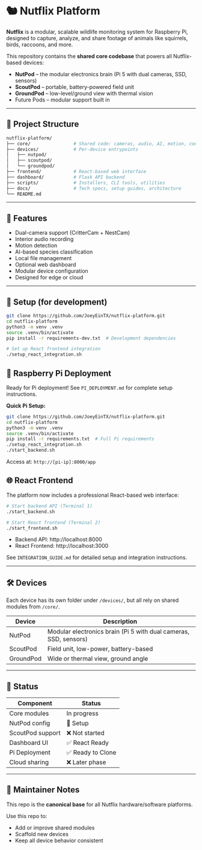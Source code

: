 # 🐿️ Nutflix Platform

**Nutflix** is a modular, scalable wildlife monitoring system for Raspberry Pi, designed to capture, analyze, and share footage of animals like squirrels, birds, raccoons, and more.

This repository contains the **shared core codebase** that powers all Nutflix-based devices:

- **NutPod** – the modular electronics brain (Pi 5 with dual cameras, SSD, sensors)
- **ScoutPod** – portable, battery-powered field unit
- **GroundPod** – low-level/ground view with thermal vision
- Future Pods – modular support built in

---

## 📁 Project Structure

```bash
nutflix-platform/
├── core/                # Shared code: cameras, audio, AI, motion, config
├── devices/             # Per-device entrypoints
│   ├── nutpod/
│   ├── scoutpod/
│   └── groundpod/
├── frontend/            # React-based web interface
├── dashboard/           # Flask API backend
├── scripts/             # Installers, CLI tools, utilities
├── docs/                # Tech specs, setup guides, architecture
└── README.md
```

---

## 🧠 Features

- Dual-camera support (CritterCam + NestCam)
- Interior audio recording
- Motion detection
- AI-based species classification
- Local file management
- Optional web dashboard
- Modular device configuration
- Designed for edge or cloud

---

## 🚀 Setup (for development)

```bash
git clone https://github.com/JoeyEinTX/nutflix-platform.git
cd nutflix-platform
python3 -m venv .venv
source .venv/bin/activate
pip install -r requirements-dev.txt  # Development dependencies

# Set up React frontend integration
./setup_react_integration.sh
```

## 🥧 Raspberry Pi Deployment

Ready for Pi deployment! See `PI_DEPLOYMENT.md` for complete setup instructions.

**Quick Pi Setup:**
```bash
git clone https://github.com/JoeyEinTX/nutflix-platform.git
cd nutflix-platform
python3 -m venv .venv
source .venv/bin/activate
pip install -r requirements.txt  # Full Pi requirements
./setup_react_integration.sh
./start_backend.sh
```

Access at: `http://[pi-ip]:8000/app`

## 🌐 React Frontend

The platform now includes a professional React-based web interface:

```bash
# Start backend API (Terminal 1)
./start_backend.sh

# Start React frontend (Terminal 2)  
./start_frontend.sh
```

- Backend API: http://localhost:8000
- React Frontend: http://localhost:3000

See `INTEGRATION_GUIDE.md` for detailed setup and integration instructions.

---

## 🛠️ Devices

Each device has its own folder under `/devices/`, but all rely on shared modules from `/core/`.

| Device     | Description                                                        |
|------------|--------------------------------------------------------------------|
| NutPod     | Modular electronics brain (Pi 5 with dual cameras, SSD, sensors)   |
| ScoutPod   | Field unit, low-power, battery-based                               |
| GroundPod  | Wide or thermal view, ground angle                                 |

---

## 📅 Status

| Component        | Status        |
|------------------|---------------|
| Core modules     | In progress   |
| NutPod config    | 🚧 Setup       |
| ScoutPod support | ❌ Not started |
| Dashboard UI     | ✅ React Ready    |
| Pi Deployment    | ✅ Ready to Clone |
| Cloud sharing    | ❌ Later phase |

---

## 💬 Maintainer Notes

This repo is the **canonical base** for all Nutflix hardware/software platforms.

Use this repo to:

- Add or improve shared modules
- Scaffold new devices
- Keep all device behavior consistent
